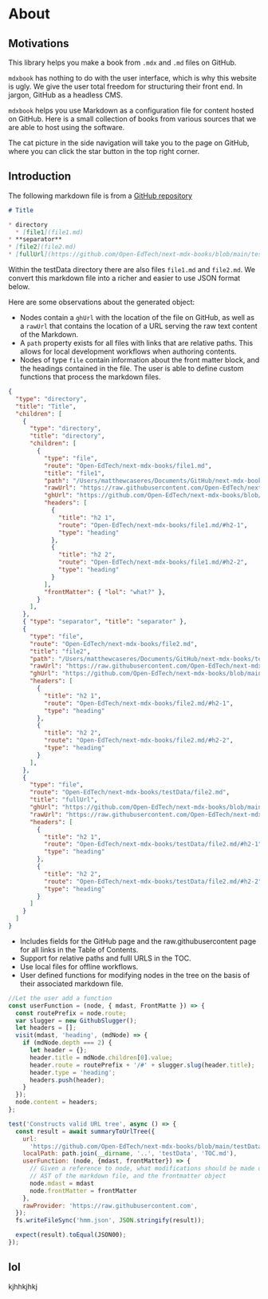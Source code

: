 # About 

## Motivations

This library helps you make a book from `.mdx` and `.md` files on GitHub. 

`mdxbook` has nothing to do with the user interface, which is why this website is ugly. We give the user total freedom for structuring their front end. In jargon, GitHub as a headless CMS.

`mdxbook` helps you use Markdown as a configuration file for content hosted on GitHub. Here is a small collection of books from various sources that we are able to host using the software.

The cat picture in the side navigation will take you to the page on GitHub, where you can click the star button in the top right corner.

## Introduction

The following markdown file is from a <a target="_blank" rel="noopener noreferrer" href="https://github.com/Open-EdTech/next-mdx-books/blob/main/testData/TOC.md">GitHub repository</a>

```markdown
# Title

* directory
  * [file1](file1.md)
* **separator**
* [file2](file2.md)
* [fullUrl](https://github.com/Open-EdTech/next-mdx-books/blob/main/testData/file2.md)
```

Within the testData directory there are also files `file1.md` and `file2.md`. We convert this markdown file into a richer and easier to use JSON format below.

Here are some observations about the generated object:

* Nodes contain a `ghUrl` with the location of the file on GitHub, as well as a `rawUrl` that contains 
the location of a URL serving the raw text content of the Markdown.
* A `path` property exists for all files with links that are relative paths. This allows for local development workflows when authoring contents.
* Nodes of type `file` contain information about the front matter block, and the headings contained in the file. The user is able to define custom functions that process the markdown files.

```json
{
  "type": "directory",
  "title": "Title",
  "children": [
    {
      "type": "directory",
      "title": "directory",
      "children": [
        {
          "type": "file",
          "route": "Open-EdTech/next-mdx-books/file1.md",
          "title": "file1",
          "path": "/Users/matthewcaseres/Documents/GitHub/next-mdx-books/testData/file1.md",
          "rawUrl": "https://raw.githubusercontent.com/Open-EdTech/next-mdx-books/main/testData/file1.md",
          "ghUrl": "https://github.com/Open-EdTech/next-mdx-books/blob/main/testData/file1.md",
          "headers": [
            {
              "title": "h2 1",
              "route": "Open-EdTech/next-mdx-books/file1.md/#h2-1",
              "type": "heading"
            },
            {
              "title": "h2 2",
              "route": "Open-EdTech/next-mdx-books/file1.md/#h2-2",
              "type": "heading"
            }
          ],
          "frontMatter": { "lol": "what?" },
        }
      ],
    },
    { "type": "separator", "title": "separator" },
    {
      "type": "file",
      "route": "Open-EdTech/next-mdx-books/file2.md",
      "title": "file2",
      "path": "/Users/matthewcaseres/Documents/GitHub/next-mdx-books/testData/file2.md",
      "rawUrl": "https://raw.githubusercontent.com/Open-EdTech/next-mdx-books/main/testData/file2.md",
      "ghUrl": "https://github.com/Open-EdTech/next-mdx-books/blob/main/testData/file2.md",
      "headers": [
        {
          "title": "h2 1",
          "route": "Open-EdTech/next-mdx-books/file2.md/#h2-1",
          "type": "heading"
        },
        {
          "title": "h2 2",
          "route": "Open-EdTech/next-mdx-books/file2.md/#h2-2",
          "type": "heading"
        }
      ],
    },
    {
      "type": "file",
      "route": "Open-EdTech/next-mdx-books/testData/file2.md",
      "title": "fullUrl",
      "ghUrl": "https://github.com/Open-EdTech/next-mdx-books/blob/main/testData/file2.md",
      "rawUrl": "https://raw.githubusercontent.com/Open-EdTech/next-mdx-books/main/testData/file2.md",
      "headers": [
        {
          "title": "h2 1",
          "route": "Open-EdTech/next-mdx-books/testData/file2.md/#h2-1",
          "type": "heading"
        },
        {
          "title": "h2 2",
          "route": "Open-EdTech/next-mdx-books/testData/file2.md/#h2-2",
          "type": "heading"
        }
      ]
    }
  ]
}
```

* Includes fields for the GitHub page and the raw.githubusercontent page for all links in the Table of Contents.
* Support for relative paths and fulll URLS in the TOC.
* Use local files for offline workflows.
* User defined functions for modifying nodes in the tree on the basis of their associated markdown file.



```js
//Let the user add a function
const userFunction = (node, { mdast, FrontMatte }) => {
  const routePrefix = node.route;
  var slugger = new GithubSlugger();
  let headers = [];
  visit(mdast, 'heading', (mdNode) => {
    if (mdNode.depth === 2) {
      let header = {};
      header.title = mdNode.children[0].value;
      header.route = routePrefix + '/#' + slugger.slug(header.title);
      header.type = 'heading';
      headers.push(header);
    }
  });
  node.content = headers;
};

test('Constructs valid URL tree', async () => {
  const result = await summaryToUrlTree({
    url:
      'https://github.com/Open-EdTech/next-mdx-books/blob/main/testData/TOC.md',
    localPath: path.join(__dirname, '..', 'testData', 'TOC.md'),
    userFunction: (node, {mdast, frontMatter}) => {
      // Given a reference to node, what modifications should be made using the 
      // AST of the markdown file, and the frontmatter object
      node.mdast = mdast
      node.frontMatter = frontMatter
    },
    rawProvider: 'https://raw.githubusercontent.com',
  });
  fs.writeFileSync('hmm.json', JSON.stringify(result));

  expect(result).toEqual(JSON00);
});
```

## lol

kjhhkjhkj